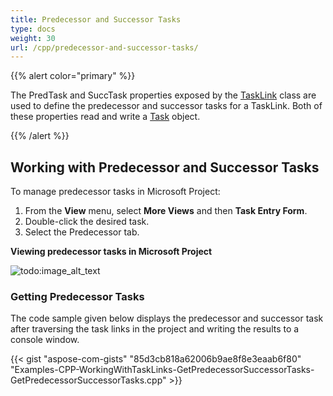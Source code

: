 ```yaml
---
title: Predecessor and Successor Tasks
type: docs
weight: 30
url: /cpp/predecessor-and-successor-tasks/
---
```


{{% alert color="primary" %}} 

The PredTask and SuccTask properties exposed by the [TaskLink](https://apireference.aspose.com/tasks/cpp/class/aspose.tasks.task_link/) class are used to define the predecessor and successor tasks for a TaskLink. Both of these properties read and write a [Task](https://apireference.aspose.com/tasks/cpp/class/aspose.tasks.task/) object.

{{% /alert %}} 
## **Working with Predecessor and Successor Tasks**
To manage predecessor tasks in Microsoft Project:

1. From the **View** menu, select **More Views** and then **Task Entry Form**.
2. Double-click the desired task.
3. Select the Predecessor tab.


**Viewing predecessor tasks in Microsoft Project** 

![todo:image_alt_text](/download/attachments/16286502/2112966537)
### **Getting Predecessor Tasks**
The code sample given below displays the predecessor and successor task after traversing the task links in the project and writing the results to a console window.

{{< gist "aspose-com-gists" "85d3cb818a62006b9ae8f8e3eaab6f80" "Examples-CPP-WorkingWithTaskLinks-GetPredecessorSuccessorTasks-GetPredecessorSuccessorTasks.cpp" >}}
